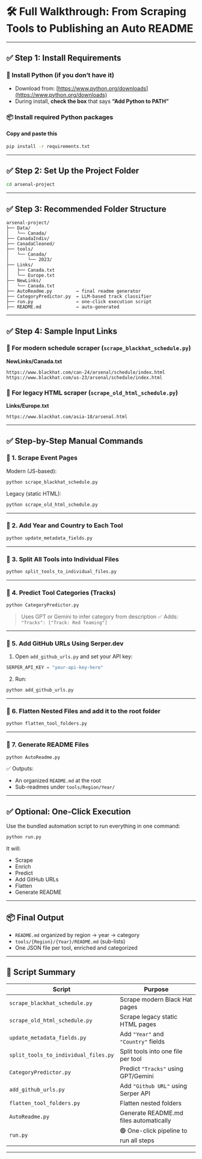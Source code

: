 

# 🛠️ Full Walkthrough: From Scraping Tools to Publishing an Auto README

---

## ✅ Step 1: Install Requirements

### 📌 Install Python (if you don’t have it)

* Download from: [https://www.python.org/downloads](https://www.python.org/downloads)
* During install, **check the box** that says **“Add Python to PATH”**

### 📦 Install required Python packages

#### Copy and paste this

```bash
pip install -r requirements.txt
```

---

## ✅ Step 2: Set Up the Project Folder

```bash
cd arsenal-project
```

---

## ✅ Step 3: Recommended Folder Structure

```
arsenal-project/
├── Data/
│   └── Canada/
├── CanadaIndiv/
├── CanadaCleaned/
├── tools/
│   └── Canada/
│       └── 2023/
├── Links/
│   ├── Canada.txt
│   └── Europe.txt
├── NewLinks/
│   └── Canada.txt
├── AutoReadme.py         ← final readme generator
├── CategoryPredictor.py  ← LLM-based track classifier
├── run.py                ← one-click execution script
├── README.md             ← auto-generated
```

---

## ✅ Step 4: Sample Input Links

### 🔹 For modern schedule scraper (`scrape_blackhat_schedule.py`)

**NewLinks/Canada.txt**

```
https://www.blackhat.com/can-24/arsenal/schedule/index.html
https://www.blackhat.com/us-23/arsenal/schedule/index.html
```

### 🔹 For legacy HTML scraper (`scrape_old_html_schedule.py`)

**Links/Europe.txt**

```
https://www.blackhat.com/asia-18/arsenal.html
```

---

## ✅ Step-by-Step Manual Commands

### 🔹 1. Scrape Event Pages

Modern (JS-based):

```bash
python scrape_blackhat_schedule.py
```

Legacy (static HTML):

```bash
python scrape_old_html_schedule.py
```

---

### 🔹 2. Add Year and Country to Each Tool

```bash
python update_metadata_fields.py
```

---

### 🔹 3. Split All Tools into Individual Files

```bash
python split_tools_to_individual_files.py
```

---

### 🔹 4. Predict Tool Categories (Tracks)

```bash
python CategoryPredictor.py
```

> Uses GPT or Gemini to infer category from description
> ✅ Adds: `"Tracks": ["Track: Red Teaming"]`

---

### 🔹 5. Add GitHub URLs Using Serper.dev

1. Open `add_github_urls.py` and set your API key:

```python
SERPER_API_KEY = "your-api-key-here"
```

2. Run:

```bash
python add_github_urls.py
```

---

### 🔹 6. Flatten Nested Files and add it to the root folder

```bash
python flatten_tool_folders.py
```

---

### 🔹 7. Generate README Files

```bash
python AutoReadme.py
```

✅ Outputs:

* An organized `README.md` at the root
* Sub-readmes under `tools/Region/Year/`

---

## ✅ Optional: One-Click Execution

Use the bundled automation script to run everything in one command:

```bash
python run.py
```

It will:

* Scrape
* Enrich
* Predict
* Add GitHub URLs
* Flatten
* Generate README

---

## 📦 Final Output

* `README.md` organized by region → year → category
* `tools/{Region}/{Year}/README.md` (sub-lists)
* One JSON file per tool, enriched and categorized

---

## 📝 Script Summary

| Script                               | Purpose                                |
| ------------------------------------ | -------------------------------------- |
| `scrape_blackhat_schedule.py`        | Scrape modern Black Hat pages          |
| `scrape_old_html_schedule.py`        | Scrape legacy static HTML pages        |
| `update_metadata_fields.py`          | Add `"Year"` and `"Country"` fields    |
| `split_tools_to_individual_files.py` | Split tools into one file per tool     |
| `CategoryPredictor.py`               | Predict `"Tracks"` using GPT/Gemini    |
| `add_github_urls.py`                 | Add `"Github URL"` using Serper API    |
| `flatten_tool_folders.py`            | Flatten nested folders                 |
| `AutoReadme.py`                      | Generate README.md files automatically |
| `run.py`                             | 🟢 One-click pipeline to run all steps |

---


